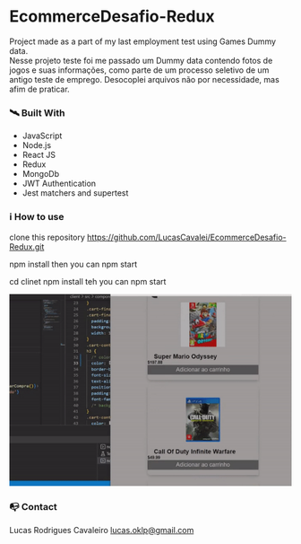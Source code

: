 # EcommerceDesafio-Redux

Project made as a part of my last employment test using Games Dummy data.  
Nesse projeto teste foi me passado um Dummy data contendo fotos de jogos e suas informações, como
parte de um processo seletivo de um antigo teste de emprego.
Desocoplei arquivos não por necessidade, mas afim de praticar.

### 🛰️ Built With

- JavaScript
- Node.js
- React JS
- Redux
- MongoDb
- JWT Authentication
- Jest matchers and supertest

### ℹ️ How to use

clone this repository
https://github.com/LucasCavalei/EcommerceDesafio-Redux.git

npm install
then you can
npm start

cd clinet
npm install
teh you can
npm start

<img src="./client/src/assets/previewProject.gif" width="515"/>

### 📭 Contact

Lucas Rodrigues Cavaleiro lucas.oklp@gmail.com
